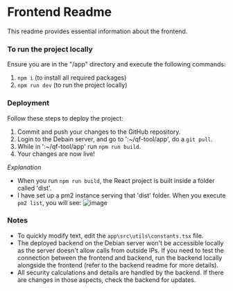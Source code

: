 # Frontend Readme

This readme provides essential information about the frontend.

### To run the project locally

Ensure you are in the "/app" directory and execute the following commands:
1. `npm i` (to install all required packages)
2. `npm run dev` (to run the project locally)

### Deployment

Follow these steps to deploy the project:
1. Commit and push your changes to the GitHub repository.
2. Login to the Debain server, and go  to ':~/qf-tool/app', do a `git pull`.
3. While in ':~/qf-tool/app'  run `npm run build`.
4. Your changes are now live!

*Explanation*
- When you run `npm run build`, the React project is built inside a folder called 'dist'.
- I have set up a pm2 instance serving that 'dist' folder. When you execute `pm2 list`, you will see:
   ![image](https://github.com/karimReemo/qf-tool/assets/141929996/60a9b3eb-8b5a-4869-8be2-aba2627151da)

### Notes
- To quickly modify text, edit the `app\src\utils\constants.tsx` file.
- The deployed backend on the Debian server won't be accessible locally as the server doesn't allow calls from outside IPs. If you need to test the connection between the frontend and backend, run the backend locally alongside the frontend (refer to the backend readme for more details).
- All security calculations and details are handled by the backend. If there are changes in those aspects, check the backend for updates.
